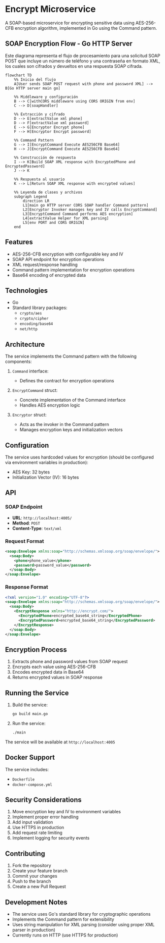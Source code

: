 # Encrypt Microservice

A SOAP-based microservice for encrypting sensitive data using AES-256-CFB encryption algorithm, implemented in Go using the Command pattern.

## SOAP Encryption Flow - Go HTTP Server

Este diagrama representa el flujo de procesamiento para una solicitud SOAP POST que incluye un número de teléfono y una contraseña en formato XML, los cuales son cifrados y devueltos en una respuesta SOAP cifrada.

```mermaid
flowchart TD
    %% Inicio del flujo
    A[User sends SOAP POST request with phone and password XML] --> B[Go HTTP server main go]

    %% Middleware y configuración
    B --> C[withCORS middleware using CORS ORIGIN from env]
    C --> D[soapHandler]

    %% Extracción y cifrado
    D --> E[extractValue xml phone]
    D --> F[extractValue xml password]
    E --> G[Encryptor Encrypt phone]
    F --> H[Encryptor Encrypt password]

    %% Command Pattern
    G --> I[EncryptCommand Execute AES256CFB Base64]
    H --> J[EncryptCommand Execute AES256CFB Base64]

    %% Construcción de respuesta
    I --> K[Build SOAP XML response with EncryptedPhone and EncryptedPassword]
    J --> K

    %% Respuesta al usuario
    K --> L[Return SOAP XML response with encrypted values]

    %% Leyenda de clases y archivos
    subgraph Legend
        direction LR
        L1[main go HTTP server CORS SOAP handler Command pattern]
        L2[Encryptor Invoker manages key and IV calls EncryptCommand]
        L3[EncryptCommand Command performs AES encryption]
        L4[extractValue Helper for XML parsing]
        L5[env PORT and CORS ORIGIN]
    end
```

## Features

- AES-256-CFB encryption with configurable key and IV
- SOAP API endpoint for encryption operations
- XML request/response handling
- Command pattern implementation for encryption operations
- Base64 encoding of encrypted data

## Technologies

- Go
- Standard library packages:
  - `crypto/aes`
  - `crypto/cipher`
  - `encoding/base64`
  - `net/http`

## Architecture

The service implements the Command pattern with the following components:

1. `Command` interface:
   - Defines the contract for encryption operations

2. `EncryptCommand` struct:
   - Concrete implementation of the Command interface
   - Handles AES encryption logic

3. `Encryptor` struct:
   - Acts as the invoker in the Command pattern
   - Manages encryption keys and initialization vectors

## Configuration

The service uses hardcoded values for encryption (should be configured via environment variables in production):

- AES Key: 32 bytes
- Initialization Vector (IV): 16 bytes

## API

### SOAP Endpoint

- **URL**: `http://localhost:4005/`
- **Method**: `POST`
- **Content-Type**: `text/xml`

### Request Format

```xml
<soap:Envelope xmlns:soap="http://schemas.xmlsoap.org/soap/envelope/">
  <soap:Body>
    <phone>phone_value</phone>
    <password>password_value</password>
  </soap:Body>
</soap:Envelope>
```

### Response Format

```xml
<?xml version="1.0" encoding="UTF-8"?>
<soap:Envelope xmlns:soap="http://schemas.xmlsoap.org/soap/envelope/">
  <soap:Body>
    <EncryptResponse xmlns="http://encrypt.com/">
      <EncryptedPhone>encrypted_base64_string</EncryptedPhone>
      <EncryptedPassword>encrypted_base64_string</EncryptedPassword>
    </EncryptResponse>
  </soap:Body>
</soap:Envelope>
```

## Encryption Process

1. Extracts phone and password values from SOAP request
2. Encrypts each value using AES-256-CFB
3. Encodes encrypted data in Base64
4. Returns encrypted values in SOAP response

## Running the Service

1. Build the service:
   ```bash
   go build main.go
   ```

2. Run the service:
   ```bash
   ./main
   ```

The service will be available at `http://localhost:4005`

## Docker Support

The service includes:
- `Dockerfile`
- `docker-compose.yml`

## Security Considerations

1. Move encryption key and IV to environment variables
2. Implement proper error handling
3. Add input validation
4. Use HTTPS in production
5. Add request rate limiting
6. Implement logging for security events

## Contributing

1. Fork the repository
2. Create your feature branch
3. Commit your changes
4. Push to the branch
5. Create a new Pull Request

## Development Notes

- The service uses Go's standard library for cryptographic operations
- Implements the Command pattern for extensibility
- Uses string manipulation for XML parsing (consider using proper XML parser in production)
- Currently runs on HTTP (use HTTPS for production)
```